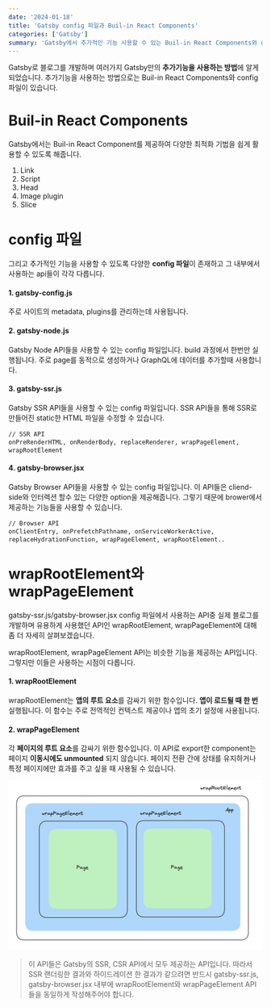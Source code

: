 ```yaml
---
date: '2024-01-18'
title: 'Gatsby config 파일과 Buil-in React Components'
categories: ['Gatsby']
summary: 'Gatsby에서 추가적인 기능 사용할 수 있는 Buil-in React Components와 config 파일에 대해 정리하였습니다. '
---
```


Gatsby로 블로그를 개발하며 여러가지 Gatsby만의 **추가기능을 사용하는 방법**에 알게되었습니다. 추가기능을 사용하는 방법으로는 Buil-in React Components와 config 파일이 있습니다.

# Buil-in React Components
Gatsby에서는 Buil-in React Component를 제공하여 다양한 최적화 기법을 쉽게 활용할 수 있도록 해줍니다.
1. Link
2. Script 
3. Head
4. Image plugin
5. Slice

# config 파일
그리고 추가적인 기능을 사용할 수 있도록 다양한 **config 파일**이 존재하고 그 내부에서 사용하는 api들이 각각 다릅니다. 

#### 1️. gatsby-config.js
주로 사이트의 metadata, plugins를 관리하는데 사용됩니다. 

#### 2️. gatsby-node.js
Gatsby Node API들을 사용할 수 있는 config 파일입니다. build 과정에서 한번만 실행됩니다. 주로 page를 동적으로 생성하거나 GraphQL에 데이터를 추가할때 사용합니다.

#### 3.  gatsby-ssr.js 
Gatsby SSR API들을 사용할 수 있는 config 파일입니다. SSR API들을 통해 SSR로 만들어진 static한 HTML 파일을 수정할 수 있습니다. 
```
// SSR API
onPreRenderHTML, onRenderBody, replaceRenderer, wrapPageElement, wrapRootElement
```

#### 4️. gatsby-browser.jsx
Gatsby Browser API들을 사용할 수 있는 config 파일입니다. 이 API들은 cliend-side와 인터렉션 할수 있는 다양한 option을 제공해줍니다. 그렇기 때문에 brower에서 제공하는 기능들을 사용할 수 있습니다. 
```
// Browser API
onClientEntry, onPrefetchPathname, onServiceWorkerActive, replaceHydrationFunction, wrapPageElement, wrapRootElement..
```

# wrapRootElement와 wrapPageElement
gatsby-ssr.js/gatsby-browser.jsx config 파일에서 사용하는 API중 실제 블로그를 개발하며 유용하게 사용했던 API인 wrapRootElement, wrapPageElement에 대해 좀 더 자세히 살펴보겠습니다.

wrapRootElement, wrapPageElement API는 비슷한 기능을 제공하는 API입니다. 그렇지만 이들은 사용하는 시점이 다릅니다. 

#### 1️. wrapRootElement
wrapRootElement는 **앱의 루트 요소**를 감싸기 위한 함수입니다. **앱이 로드될 때 한 번** 실행됩니다. 이 함수는 주로 전역적인 컨텍스트 제공이나 앱의 초기 설정에 사용됩니다.

#### 2. wrapPageElement
각 **페이지의 루트 요소**를 감싸기 위한 함수입니다. 이 API로 export한 component는 페이지 **이동시에도 unmounted** 되지 않습니다. 페이지 전환 간에 상태를 유지하거나 특정 페이지에만 효과를 주고 싶을 때 사용될 수 있습니다.

![warpPage-and-wrapElemet](./assets/warpPage-and-wrapElemet-api-light.png)

> 이 API들은 Gatsby의 SSR, CSR API에서 모두 제공하는 API입니다. 따라서 SSR 랜더링한 결과와 하이드레이션 한 결과가 같으려면 반드시 gatsby-ssr.js, gatsby-browser.jsx 내부에 wrapRootElement와 wrapPageElement API들을 동일하게 작성해주어야 합니다. 